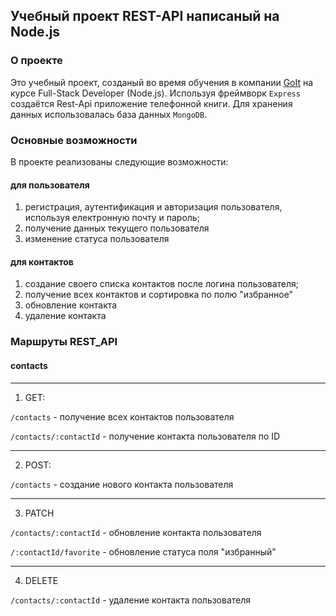 ## Учебный проект REST-API написаный на Node.js

### О проекте

Это учебный проект, созданый во время обучения в компании
[GoIt](https://goit.ua/) на курсе Full-Stack Developer (Node.js). Используя
фреймворк `Express` создаётся Rest-Api приложение телефонной книги. Для хранения
данных использовалась база данных `MongoDB`.

### Основные возможности

В проекте реализованы следующие возможности:

#### для пользователя

1. регистрация, аутентификация и авторизация пользователя, используя електронную
   почту и пароль;
2. получение данных текущего пользователя
3. изменение статуса пользователя

#### для контактов

1. создание своего списка контактов после логина пользователя;
2. получение всех контактов и сортировка по полю "избранное"
3. обновление контакта
4. удаление контакта

### Маршруты REST_API

#### contacts

---

1. GET:

`/contacts` - получение всех контактов пользователя 

`/contacts/:contactId` - получение контакта пользователя по ID

---

2. POST:


`/contacts` - создание нового контакта пользователя

---

3. PATCH

`/contacts/:contactId` - обновление контакта пользователя 

`/:contactId/favorite` - обновление статуса поля "избранный"

---

4. DELETE

`/contacts/:contactId` - удаление контакта пользователя
